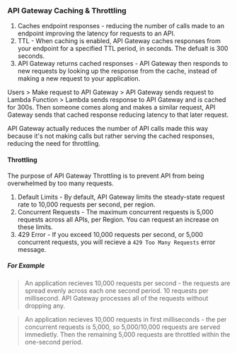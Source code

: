 ### API Gateway Caching & Throttling

1. Caches endpoint responses - reducing the number of calls made to an endpoint improving the latency for requests to an API.
2. TTL - When caching is enabled, API Gateway caches responses from your endpoint for a specified TTL period, in seconds. The defualt is 300 seconds.
3. API Gateway returns cached responses - API Gateway then responds to new requests by looking up the response from the cache, instead of making a new request to your application.

Users > Make request to API Gateway > API Gateway sends request to Lambda Function > Lambda sends response to API Gateway and is cached for 300s. Then someone comes along and makes a similar request, API Gateway sends that cached response reducing latency to that later request.

API Gateway actually reduces the number of API calls made this way because it's not making calls but rather serving the cached responses, reducing the need for throttling.

#### Throttling

The purpose of API Gateway Throttling is to prevent API from being overwhelmed by too many requests.

1. Default Limits - By default, API Gateway limits the steady-state request rate to 10,000 requests per second, per region.
2. Concurrent Requests - The maximum concurrent requests is 5,000 requests across all APIs, per Region. You can request an increase on these limits.
3. 429 Error - If you exceed 10,000 requests per second, or 5,000 concurrent requests, you will recieve a `429 Too Many Requests` error message.

##### For Example

> An application recieves 10,000 requests per second - the requests are spread evenly across each one second period. 10 requests per millisecond. API Gateway processes all of the requests without dropping any.

> An application recieves 10,000 requests in first milliseconds - the per concurrent requests is 5,000, so 5,000/10,000 requests are served immedietly. Then the remaining 5,000 requests are throttled within the one-second period.
